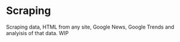 # Scraping
Scraping data, HTML from any site, Google News, Google Trends and analyisis of that data. WIP
